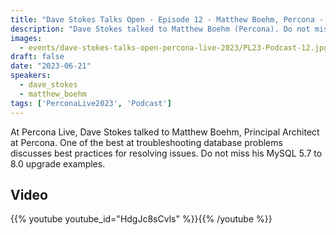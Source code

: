 ```yaml
---
title: "Dave Stokes Talks Open - Episode 12 - Matthew Boehm, Percona - Percona Live 2023"
description: "Dave Stokes talked to Matthew Boehm (Percona). Do not miss his MySQL 5.7 to 8.0 upgrade examples."
images:
  - events/dave-stokes-talks-open-percona-live-2023/PL23-Podcast-12.jpg
draft: false
date: "2023-06-21"
speakers:
  - dave_stokes
  - matthew_boehm
tags: ['PerconaLive2023', 'Podcast']
---
```


At Percona Live, Dave Stokes talked to Matthew Boehm, Principal Architect at Percona. One of the best at troubleshooting database problems discusses best practices for resolving issues. Do not miss his MySQL 5.7 to 8.0 upgrade examples.

## Video

{{% youtube youtube_id="HdgJc8sCvls" %}}{{% /youtube %}}